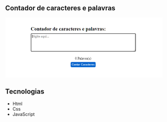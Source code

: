 ## Contador de caracteres e palavras

<img src="./assets/project.png" ></img>

## Tecnologias

- Html
- Css
- JavaScript